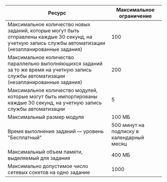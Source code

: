 Ресурс|Максимальное ограничение
---|---
Максимальное количество новых заданий, которые могут быть отправлены каждые 30 секунд, на учетную запись службы автоматизации (незапланированные задания)|100
Максимальное количество параллельно выполняющихся заданий за то же время на учетную запись службы автоматизации (незапланированные задания)|200
Максимальное количество модулей, которые могут быть импортированы каждые 30 секунд, на учетную запись службы автоматизации|5
Максимальный размер модуля|100 МБ
Время выполнения заданий — уровень "Бесплатный"|500 минут на подписку в календарный месяц
Максимальный объем памяти, выделяемый для задания |400 МБ
Максимально допустимое число сетевых сокетов на одно задание|1000

<!---HONumber=AcomDC_0803_2016-->